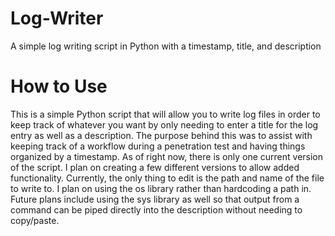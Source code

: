 # Log-Writer
A simple log writing script in Python with a timestamp, title, and description

# How to Use
This is a simple Python script that will allow you to write log files in order to keep track of whatever you want by only needing to enter a title for the log entry as well as a description. The purpose behind this was to assist with keeping track of a workflow during a penetration test and having things organized by a timestamp. As of right now, there is only one current version of the script. I plan on creating a few different versions to allow added functionality. Currently, the only thing to edit is the path and name of the file to write to. I plan on using the os library rather than hardcoding a path in. Future plans include using the sys library as well so that output from a command can be piped directly into the description without needing to copy/paste.
